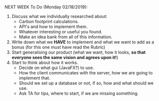 NEXT WEEK To Do (Monday 02/18/2019):

1. Discuss what we individually researched about:
    - Carbon footprint calculations.
    - API's and how to implement them.
    - Whatever interesting or useful you found.
    - Make an idea bank from all of this information.
2. Write down what we **HAVE** to implement and what we want to add as a bonus (for this one must have read the Rubric)
3. Start generalising our product (what we want, how it looks, **so that everyone sees the same vision and agrees upon it!**)
4. Start to think about how it works. 
    - Decide on what gui (JavaFX?) to use.
    - How the client communicates with the server, how we are going to implement that. 
    - Should we set up a database or not, if so, how and what should we use.
    - Ask TA for tips, where to start, if we are missing something.